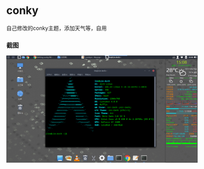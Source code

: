 # conky
自己修改的conky主题，添加天气等，自用
### 截图
![screenshot](https://raw.githubusercontent.com/cibe01/conky/master/2018-11-06.png)
